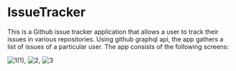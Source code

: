 # IssueTracker
This is a Github issue tracker application that allows a user to track their issues in various repositories. Using github graphql api, the app gathers
a list of issues of a particular user. The app consists of the following screens:

![1(1)](https://github.com/tedblair2/IssueTracker/assets/39332527/89104e83-9864-4f94-9df1-4414d3d7d0d8),   ![2](https://github.com/tedblair2/IssueTracker/assets/39332527/c1720194-08fe-430f-a0b1-bbfd6cbdfdd3),    ![3](https://github.com/tedblair2/IssueTracker/assets/39332527/90008c96-55e0-407a-9c65-c3f2a676f300)


